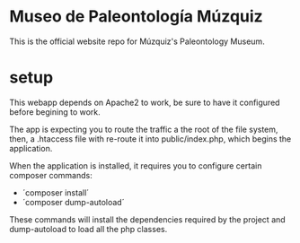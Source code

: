 # Museo de Paleontología Múzquiz
This is the official website repo for Múzquiz's Paleontology Museum.

# setup
This webapp depends on Apache2 to work, be sure to have it configured before begining to work.

The app is expecting you to route the traffic a the root of the file system, then,
a .htaccess file with re-route it into public/index.php, which begins the application.

When the application is installed, it requires you to configure certain composer commands:
- ´composer install´
- ´composer dump-autoload´

These commands will install the dependencies required by the project and dump-autoload to load all the php classes.
